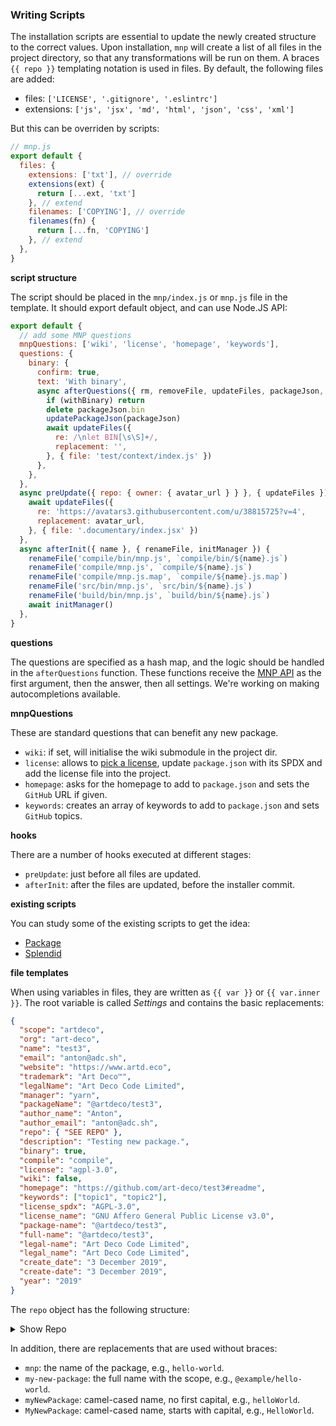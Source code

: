 ### Writing Scripts

The installation scripts are essential to update the newly created structure to the correct values. Upon installation, `mnp` will create a list of all files in the project directory, so that any transformations will be run on them. A braces `{{ repo }}` templating notation is used in files. By default, the following files are added:

- files: `['LICENSE', '.gitignore', '.eslintrc']`
- extensions: `['js', 'jsx', 'md', 'html', 'json', 'css', 'xml']`

But this can be overriden by scripts:

```js
// mnp.js
export default {
  files: {
    extensions: ['txt'], // override
    extensions(ext) {
      return [...ext, 'txt']
    }, // extend
    filenames: ['COPYING'], // override
    filenames(fn) {
      return [...fn, 'COPYING']
    }, // extend
  },
}
```

**script structure**

The script should be placed in the `mnp/index.js` or `mnp.js` file in the template. It should export default object, and can use Node.JS API:

```js
export default {
  // add some MNP questions
  mnpQuestions: ['wiki', 'license', 'homepage', 'keywords'],
  questions: {
    binary: {
      confirm: true,
      text: 'With binary',
      async afterQuestions({ rm, removeFile, updateFiles, packageJson, updatePackageJson }, withBinary) {
        if (withBinary) return
        delete packageJson.bin
        updatePackageJson(packageJson)
        await updateFiles({
          re: /\nlet BIN[\s\S]+/,
          replacement: '',
        }, { file: 'test/context/index.js' })
      },
    },
  },
  async preUpdate({ repo: { owner: { avatar_url } } }, { updateFiles }) {
    await updateFiles({
      re: 'https://avatars3.githubusercontent.com/u/38815725?v=4',
      replacement: avatar_url,
    }, { file: '.documentary/index.jsx' })
  },
  async afterInit({ name }, { renameFile, initManager }) {
    renameFile('compile/bin/mnp.js', `compile/bin/${name}.js`)
    renameFile('compile/mnp.js', `compile/${name}.js`)
    renameFile('compile/mnp.js.map', `compile/${name}.js.map`)
    renameFile('src/bin/mnp.js', `src/bin/${name}.js`)
    renameFile('build/bin/mnp.js', `build/bin/${name}.js`)
    await initManager()
  },
}
```

**questions**

The questions are specified as a hash map, and the logic should be handled in the `afterQuestions` function. These functions receive the [MNP API](https://github.com/mnpjs/mnp/blob/master/src/lib/api.js) as the first argument, then the answer, then all settings. We're working on making autocompletions available.

**mnpQuestions**

These are standard questions that can benefit any new package.

- `wiki`: if set, will initialise the wiki submodule in the project dir.
- `license`: allows to [pick a license](https://github.com/mnpjs/licenses), update `package.json` with its SPDX and add the license file into the project.
- `homepage`: asks for the homepage to add to `package.json` and sets the `GitHub` URL if given.
- `keywords`: creates an array of keywords to add to `package.json` and sets `GitHub` topics.

**hooks**

There are a number of hooks executed at different stages:

- `preUpdate`: just before all files are updated.
- `afterInit`: after the files are updated, before the installer commit.

**existing scripts**

You can study some of the existing scripts to get the idea:

- [Package](https://github.com/mnpjs/package/blob/master/mnp/index.js)
- [Splendid](https://github.com/mnpjs/splendid/blob/master/mnp/index.js)

**file templates**

When using variables in files, they are written as `{{ var }}` or `{{ var.inner }}`. The root variable is called _Settings_ and contains the basic replacements:

```json
{
  "scope": "artdeco",
  "org": "art-deco",
  "name": "test3",
  "email": "anton@adc.sh",
  "website": "https://www.artd.eco",
  "trademark": "Art Deco™",
  "legalName": "Art Deco Code Limited",
  "manager": "yarn",
  "packageName": "@artdeco/test3",
  "author_name": "Anton",
  "author_email": "anton@adc.sh",
  "repo": { "SEE REPO" },
  "description": "Testing new package.",
  "binary": true,
  "compile": "compile",
  "license": "agpl-3.0",
  "wiki": false,
  "homepage": "https://github.com/art-deco/test3#readme",
  "keywords": ["topic1", "topic2"],
  "license_spdx": "AGPL-3.0",
  "license_name": "GNU Affero General Public License v3.0",
  "package-name": "@artdeco/test3",
  "full-name": "@artdeco/test3",
  "legal-name": "Art Deco Code Limited",
  "legal_name": "Art Deco Code Limited",
  "create_date": "3 December 2019",
  "create-date": "3 December 2019",
  "year": "2019"
}
```

The `repo` object has the following structure:

<details>
<summary>Show Repo</summary>

```json5
"repo" {
  "id": 225554291,
  "node_id": "MDEwOlJlcG9zaXRvcnkyMjU1NTQyOTE=",
  "name": "test3",
  "full_name": "art-deco/test3",
  "owner": {
    "login": "art-deco",
    "id": 57873407,
    "node_id": "MDEyOk9yZ2FuaXphdGlvbjU3ODczNDA3",
    "avatar_url": "https://avatars2.githubusercontent.com/u/57873407?v=4",
    "gravatar_id": "",
    "url": "https://api.github.com/users/art-deco",
    "html_url": "https://github.com/art-deco",
    "followers_url": "https://api.github.com/users/art-deco/followers",
    "following_url": "https://api.github.com/users/art-deco/following{/other_user}",
    "gists_url": "https://api.github.com/users/art-deco/gists{/gist_id}",
    "starred_url": "https://api.github.com/users/art-deco/starred{/owner}{/repo}",
    "subscriptions_url": "https://api.github.com/users/art-deco/subscriptions",
    "organizations_url": "https://api.github.com/users/art-deco/orgs",
    "repos_url": "https://api.github.com/users/art-deco/repos",
    "events_url": "https://api.github.com/users/art-deco/events{/privacy}",
    "received_events_url": "https://api.github.com/users/art-deco/received_events",
    "type": "Organization",
    "site_admin": false
  },
  "private": false,
  "html_url": "https://github.com/art-deco/test3",
  "description": "Testing new package.",
  "fork": false,
  "url": "https://api.github.com/repos/art-deco/test3",
  "forks_url": "https://api.github.com/repos/art-deco/test3/forks",
  "keys_url": "https://api.github.com/repos/art-deco/test3/keys{/key_id}",
  "collaborators_url": "https://api.github.com/repos/art-deco/test3/collaborators{/collaborator}",
  "teams_url": "https://api.github.com/repos/art-deco/test3/teams",
  "hooks_url": "https://api.github.com/repos/art-deco/test3/hooks",
  "issue_events_url": "https://api.github.com/repos/art-deco/test3/issues/events{/number}",
  "events_url": "https://api.github.com/repos/art-deco/test3/events",
  "assignees_url": "https://api.github.com/repos/art-deco/test3/assignees{/user}",
  "branches_url": "https://api.github.com/repos/art-deco/test3/branches{/branch}",
  "tags_url": "https://api.github.com/repos/art-deco/test3/tags",
  "blobs_url": "https://api.github.com/repos/art-deco/test3/git/blobs{/sha}",
  "git_tags_url": "https://api.github.com/repos/art-deco/test3/git/tags{/sha}",
  "git_refs_url": "https://api.github.com/repos/art-deco/test3/git/refs{/sha}",
  "trees_url": "https://api.github.com/repos/art-deco/test3/git/trees{/sha}",
  "statuses_url": "https://api.github.com/repos/art-deco/test3/statuses/{sha}",
  "languages_url": "https://api.github.com/repos/art-deco/test3/languages",
  "stargazers_url": "https://api.github.com/repos/art-deco/test3/stargazers",
  "contributors_url": "https://api.github.com/repos/art-deco/test3/contributors",
  "subscribers_url": "https://api.github.com/repos/art-deco/test3/subscribers",
  "subscription_url": "https://api.github.com/repos/art-deco/test3/subscription",
  "commits_url": "https://api.github.com/repos/art-deco/test3/commits{/sha}",
  "git_commits_url": "https://api.github.com/repos/art-deco/test3/git/commits{/sha}",
  "comments_url": "https://api.github.com/repos/art-deco/test3/comments{/number}",
  "issue_comment_url": "https://api.github.com/repos/art-deco/test3/issues/comments{/number}",
  "contents_url": "https://api.github.com/repos/art-deco/test3/contents/{+path}",
  "compare_url": "https://api.github.com/repos/art-deco/test3/compare/{base}...{head}",
  "merges_url": "https://api.github.com/repos/art-deco/test3/merges",
  "archive_url": "https://api.github.com/repos/art-deco/test3/{archive_format}{/ref}",
  "downloads_url": "https://api.github.com/repos/art-deco/test3/downloads",
  "issues_url": "https://api.github.com/repos/art-deco/test3/issues{/number}",
  "pulls_url": "https://api.github.com/repos/art-deco/test3/pulls{/number}",
  "milestones_url": "https://api.github.com/repos/art-deco/test3/milestones{/number}",
  "notifications_url": "https://api.github.com/repos/art-deco/test3/notifications{?since,all,participating}",
  "labels_url": "https://api.github.com/repos/art-deco/test3/labels{/name}",
  "releases_url": "https://api.github.com/repos/art-deco/test3/releases{/id}",
  "deployments_url": "https://api.github.com/repos/art-deco/test3/deployments",
  "created_at": "2019-12-03T07:10:49Z",
  "updated_at": "2019-12-03T07:10:49Z",
  "pushed_at": "2019-12-03T07:10:49Z",
  "git_url": "git://github.com/art-deco/test3.git",
  "ssh_url": "git@github.com:art-deco/test3.git",
  "clone_url": "https://github.com/art-deco/test3.git",
  "svn_url": "https://github.com/art-deco/test3",
  "homepage": null,
  "size": 0,
  "stargazers_count": 0,
  "watchers_count": 0,
  "language": null,
  "has_issues": true,
  "has_projects": true,
  "has_downloads": true,
  "has_wiki": true,
  "has_pages": false,
  "forks_count": 0,
  "mirror_url": null,
  "archived": false,
  "disabled": false,
  "open_issues_count": 0,
  "license": null,
  "forks": 0,
  "open_issues": 0,
  "watchers": 0,
  "default_branch": "master",
  "permissions": {
    "pull": true,
    "push": true,
    "admin": true
  },
  "is_template": false,
  "template_repository": {
    "id": 225164794,
    "node_id": "MDEwOlJlcG9zaXRvcnkyMjUxNjQ3OTQ=",
    "name": "package",
    "full_name": "mnpjs/package",
    "owner": {
      "login": "mnpjs",
      "id": 40581896,
      "node_id": "MDEyOk9yZ2FuaXphdGlvbjQwNTgxODk2",
      "avatar_url": "https://avatars2.githubusercontent.com/u/40581896?v=4",
      "gravatar_id": "",
      "url": "https://api.github.com/users/mnpjs",
      "html_url": "https://github.com/mnpjs",
      "followers_url": "https://api.github.com/users/mnpjs/followers",
      "following_url": "https://api.github.com/users/mnpjs/following{/other_user}",
      "gists_url": "https://api.github.com/users/mnpjs/gists{/gist_id}",
      "starred_url": "https://api.github.com/users/mnpjs/starred{/owner}{/repo}",
      "subscriptions_url": "https://api.github.com/users/mnpjs/subscriptions",
      "organizations_url": "https://api.github.com/users/mnpjs/orgs",
      "repos_url": "https://api.github.com/users/mnpjs/repos",
      "events_url": "https://api.github.com/users/mnpjs/events{/privacy}",
      "received_events_url": "https://api.github.com/users/mnpjs/received_events",
      "type": "Organization",
      "site_admin": false
    },
    "private": false,
    "html_url": "https://github.com/mnpjs/package",
    "description": "A Node.JS package template.",
    "fork": false,
    "url": "https://api.github.com/repos/mnpjs/package",
    "forks_url": "https://api.github.com/repos/mnpjs/package/forks",
    "keys_url": "https://api.github.com/repos/mnpjs/package/keys{/key_id}",
    "collaborators_url": "https://api.github.com/repos/mnpjs/package/collaborators{/collaborator}",
    "teams_url": "https://api.github.com/repos/mnpjs/package/teams",
    "hooks_url": "https://api.github.com/repos/mnpjs/package/hooks",
    "issue_events_url": "https://api.github.com/repos/mnpjs/package/issues/events{/number}",
    "events_url": "https://api.github.com/repos/mnpjs/package/events",
    "assignees_url": "https://api.github.com/repos/mnpjs/package/assignees{/user}",
    "branches_url": "https://api.github.com/repos/mnpjs/package/branches{/branch}",
    "tags_url": "https://api.github.com/repos/mnpjs/package/tags",
    "blobs_url": "https://api.github.com/repos/mnpjs/package/git/blobs{/sha}",
    "git_tags_url": "https://api.github.com/repos/mnpjs/package/git/tags{/sha}",
    "git_refs_url": "https://api.github.com/repos/mnpjs/package/git/refs{/sha}",
    "trees_url": "https://api.github.com/repos/mnpjs/package/git/trees{/sha}",
    "statuses_url": "https://api.github.com/repos/mnpjs/package/statuses/{sha}",
    "languages_url": "https://api.github.com/repos/mnpjs/package/languages",
    "stargazers_url": "https://api.github.com/repos/mnpjs/package/stargazers",
    "contributors_url": "https://api.github.com/repos/mnpjs/package/contributors",
    "subscribers_url": "https://api.github.com/repos/mnpjs/package/subscribers",
    "subscription_url": "https://api.github.com/repos/mnpjs/package/subscription",
    "commits_url": "https://api.github.com/repos/mnpjs/package/commits{/sha}",
    "git_commits_url": "https://api.github.com/repos/mnpjs/package/git/commits{/sha}",
    "comments_url": "https://api.github.com/repos/mnpjs/package/comments{/number}",
    "issue_comment_url": "https://api.github.com/repos/mnpjs/package/issues/comments{/number}",
    "contents_url": "https://api.github.com/repos/mnpjs/package/contents/{+path}",
    "compare_url": "https://api.github.com/repos/mnpjs/package/compare/{base}...{head}",
    "merges_url": "https://api.github.com/repos/mnpjs/package/merges",
    "archive_url": "https://api.github.com/repos/mnpjs/package/{archive_format}{/ref}",
    "downloads_url": "https://api.github.com/repos/mnpjs/package/downloads",
    "issues_url": "https://api.github.com/repos/mnpjs/package/issues{/number}",
    "pulls_url": "https://api.github.com/repos/mnpjs/package/pulls{/number}",
    "milestones_url": "https://api.github.com/repos/mnpjs/package/milestones{/number}",
    "notifications_url": "https://api.github.com/repos/mnpjs/package/notifications{?since,all,participating}",
    "labels_url": "https://api.github.com/repos/mnpjs/package/labels{/name}",
    "releases_url": "https://api.github.com/repos/mnpjs/package/releases{/id}",
    "deployments_url": "https://api.github.com/repos/mnpjs/package/deployments",
    "created_at": "2019-12-01T13:19:12Z",
    "updated_at": "2019-12-03T06:02:55Z",
    "pushed_at": "2019-12-03T06:02:53Z",
    "git_url": "git://github.com/mnpjs/package.git",
    "ssh_url": "git@github.com:mnpjs/package.git",
    "clone_url": "https://github.com/mnpjs/package.git",
    "svn_url": "https://github.com/mnpjs/package",
    "homepage": null,
    "size": 98,
    "stargazers_count": 1,
    "watchers_count": 1,
    "language": "JavaScript",
    "has_issues": true,
    "has_projects": true,
    "has_downloads": true,
    "has_wiki": true,
    "has_pages": false,
    "forks_count": 0,
    "mirror_url": null,
    "archived": false,
    "disabled": false,
    "open_issues_count": 0,
    "license": null,
    "forks": 0,
    "open_issues": 0,
    "watchers": 1,
    "default_branch": "master",
    "permissions": {
      "pull": true,
      "push": true,
      "admin": true
    },
    "is_template": true
  },
  "organization": {
    "login": "art-deco",
    "id": 57873407,
    "node_id": "MDEyOk9yZ2FuaXphdGlvbjU3ODczNDA3",
    "avatar_url": "https://avatars2.githubusercontent.com/u/57873407?v=4",
    "gravatar_id": "",
    "url": "https://api.github.com/users/art-deco",
    "html_url": "https://github.com/art-deco",
    "followers_url": "https://api.github.com/users/art-deco/followers",
    "following_url": "https://api.github.com/users/art-deco/following{/other_user}",
    "gists_url": "https://api.github.com/users/art-deco/gists{/gist_id}",
    "starred_url": "https://api.github.com/users/art-deco/starred{/owner}{/repo}",
    "subscriptions_url": "https://api.github.com/users/art-deco/subscriptions",
    "organizations_url": "https://api.github.com/users/art-deco/orgs",
    "repos_url": "https://api.github.com/users/art-deco/repos",
    "events_url": "https://api.github.com/users/art-deco/events{/privacy}",
    "received_events_url": "https://api.github.com/users/art-deco/received_events",
    "type": "Organization",
    "site_admin": false
  },
  "subscribers_count": 0,
  "network_count": 1
  }
}
```
</details>

In addition, there are replacements that are used without braces:

- `mnp`: the name of the package, e.g., `hello-world`.
- `my-new-package`: the full name with the scope, e.g., `@example/hello-world`.
- `myNewPackage`: camel-cased name, no first capital, e.g., `helloWorld`.
- `MyNewPackage`: camel-cased name, starts with capital, e.g., `HelloWorld`.